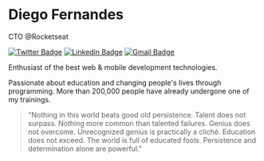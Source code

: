 # Diego Fernandes

CTO @Rocketseat

[![Twitter Badge](https://img.shields.io/badge/-@diegosf-1ca0f1?style=flat-square&labelColor=1ca0f1&logo=twitter&logoColor=white&link=https://twitter.com/diegosf)](https://twitter.com/diegosf)
[![Linkedin Badge](https://img.shields.io/badge/-Diego%20Fernandes-blue?style=flat-square&logo=Linkedin&logoColor=white&link=https://www.linkedin.com/in/diego3g/)](https://www.linkedin.com/in/diego3g/)
[![Gmail Badge](https://img.shields.io/badge/-diego.schell.f@gmail.com-c14438?style=flat-square&logo=Gmail&logoColor=white&link=mailto:diego.schell.f@gmail.com)](mailto:diego.schell.f@gmail.com)

Enthusiast of the best web & mobile development technologies.

Passionate about education and changing people's lives through programming. More than 200,000 people have already undergone one of my trainings.

> "Nothing in this world beats good old persistence. Talent does not surpass. Nothing more common than talented failures. Genius does not overcome. Unrecognized genius is practically a cliché. Education does not exceed. The world is full of educated fools. Persistence and determination alone are powerful."


<!--
**elencio-dev/elencio-dev** is a ✨ _special_ ✨ repository because its `README.md` (this file) appears on your GitHub profile.

Here are some ideas to get you started:

- 🔭 I’m currently working on ...
- 🌱 I’m currently learning ...
- 👯 I’m looking to collaborate on ...
- 🤔 I’m looking for help with ...
- 💬 Ask me about ...
- 📫 How to reach me: ...
- 😄 Pronouns: ...
- ⚡ Fun fact: ...
-->
